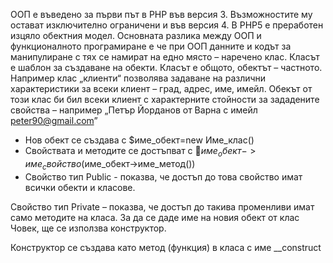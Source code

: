 ООП е въведено за първи път в PHP във версия 3. 
Възможностите му остават изключително ограничени и във версия 4.
В PHP5 е преработен изцяло обектния модел.
Основната разлика между ООП и функционалното програмиране е че при ООП данните и кодът за манипулиране с тях се намират на едно място – наречено клас. 
Класът е шаблон за създаване на обекти. 
Класът е общото, обектът – частното. Например клас „клиенти“ позволява задаване на  различни характеристики за всеки клиент – град, адрес, име, имейл. Обекът от този клас би бил всеки клиент с характерните стойности за зададените свойства – например „Петър Йорданов от Варна с имейл peter90@gmail.com”

- Нов обект се създава с $име_обект=new Име_клас()
- Свойствата и методите се достъпват с $име_обект->име_свойство ($име_обект->име_метод())
- Свойство тип Public  - показва, че достъп до това свойство имат всички обекти и класове.

Свойство тип Private – показва, че достъп до такива променливи имат само методите на класа.
За да се даде име на новия обект от клас Човек, ще се използва конструктор.

Конструктор се създава като  метод (функция) в класа с име __construct




